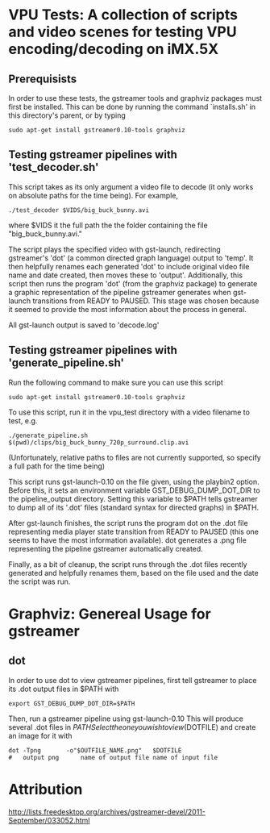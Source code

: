 VPU Tests: A collection of scripts and video scenes for testing VPU encoding/decoding on iMX.5X
===============================================================================================

Prerequisists
-------------
In order to use these tests, the gstreamer tools and graphviz packages must first be installed.
This can be done by running the command `installs.sh' in this directory's parent, or by typing

	sudo apt-get install gstreamer0.10-tools graphviz

Testing gstreamer pipelines with 'test\_decoder.sh'
---------------------------------------------------
This script takes as its only argument a video file to decode (it only works on absolute paths for the time being).
For example, 

	./test_decoder $VIDS/big_buck_bunny.avi

where $VIDS it the full path the the folder containing the file "big_buck_bunny.avi."

The script plays the specified video with gst-launch, redirecting gstreamer's 'dot' (a common directed graph language) output to 'temp'.
It then helpfully renames each generated 'dot' to include original video file name and date created, then moves these to 'output'.
Additionally, this script then runs the program 'dot' (from the graphviz package) to generate a graphic representation of the pipeline gstreamer generates when gst-launch transitions from READY to PAUSED.
This stage was chosen because it seemed to provide the most information about the process in general.

All gst-launch output is saved to 'decode.log'

Testing gstreamer pipelines with 'generate\_pipeline.sh'
-------------------------------------------------------
Run the following command to make sure you can use this script

	sudo apt-get install gstreamer0.10-tools graphviz

To use this script, run it in the vpu_test directory with a video filename to test, e.g.

	./generate_pipeline.sh $(pwd)/clips/big_buck_bunny_720p_surround.clip.avi

(Unfortunately, relative paths to files are not currently supported, so specify a full path for the time being)

This script runs gst-launch-0.10 on the file given, using the playbin2 option.
Before this, it sets an environment variable GST_DEBUG_DUMP_DOT_DIR to the pipeline_output directory. 
Setting this variable to $PATH tells gstreamer to dump all of its '.dot' files (standard syntax for directed graphs) in $PATH.

After gst-launch finishes, the script runs the program dot on the .dot file representing media player state transition from READY to PAUSED (this one seems to have the most information available).
dot generates a .png file representing the pipeline gstreamer automatically created.

Finally, as a bit of cleanup, the script runs through the .dot files recently generated and helpfully renames them, based on the file used and the date the script was run.

Graphviz: Genereal Usage for gstreamer
======================================

dot
---

In order to use dot to view gstreamer pipelines, first tell gstreamer to place its .dot output files in $PATH with

	export GST_DEBUG_DUMP_DOT_DIR=$PATH

Then, run a gstreamer pipeline using gst-launch-0.10
This will produce several .dot files in $PATH
Select the one you wish to view ($DOTFILE) and create an image for it with

	dot -Tpng 		-o"$OUTFILE_NAME.png" 	$DOTFILE
	#   output png		name of output file	name of input file

Attribution
===========
http://lists.freedesktop.org/archives/gstreamer-devel/2011-September/033052.html

